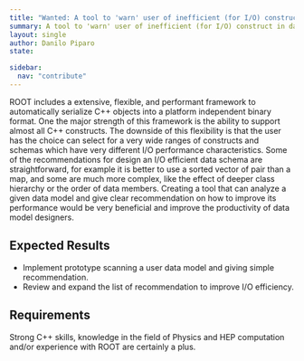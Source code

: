 ```yaml
---
title: "Wanted: A tool to 'warn' user of inefficient (for I/O) construct in data model"
summary: A tool to 'warn' user of inefficient (for I/O) construct in data model
layout: single
author: Danilo Piparo
state:

sidebar:
  nav: "contribute"
---
```


ROOT includes a extensive, flexible, and performant framework to automatically serialize
C++ objects into a platform independent binary format.  One the major strength of this
framework is the ability to support almost all C++ constructs.  The downside of this
flexibility is that the user has the choice can select for a very wide ranges of constructs
and schemas which have very different I/O performance characteristics.   Some of the
recommendations for design an I/O efficient data schema are straightforward, for example
it is better to use a sorted vector of pair than a map, and some are much more complex,
like the effect of deeper class hierarchy or the order of data members.   Creating a tool
that can analyze a given data model and give clear recommendation on how to improve its
performance would be very beneficial and improve the productivity of data model designers.

## Expected Results
* Implement prototype scanning a user data model and giving simple recommendation.
* Review and expand the list of recommendation to improve I/O efficiency.

## Requirements
Strong C++ skills, knowledge in the field of Physics and HEP computation and/or experience
with ROOT are certainly a plus.